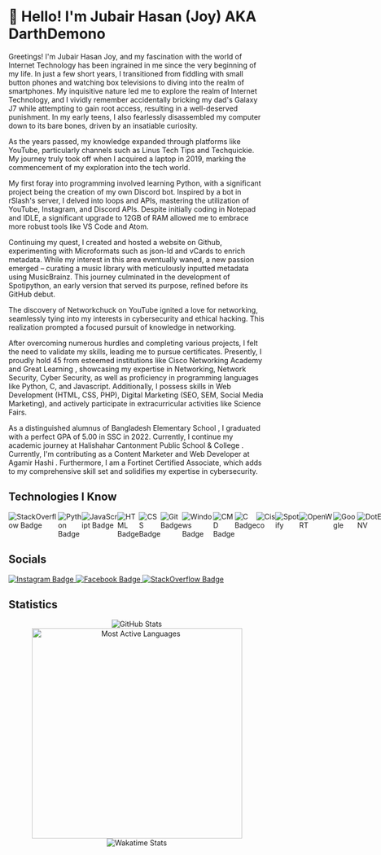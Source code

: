 <h1>👋 Hello! I'm Jubair Hasan (Joy) AKA DarthDemono </h1>
<p>
Greetings! I'm Jubair Hasan Joy, and my fascination with the world of Internet Technology has been ingrained in me since the very beginning of my life. In just a few short years, I transitioned from fiddling with small button phones and watching box televisions to diving into the realm of smartphones. My inquisitive nature led me to explore the realm of Internet Technology, and I vividly remember accidentally bricking my dad's Galaxy J7 while attempting to gain root access, resulting in a well-deserved punishment. In my early teens, I also fearlessly disassembled my computer down to its bare bones, driven by an insatiable curiosity.

As the years passed, my knowledge expanded through platforms like YouTube, particularly channels such as Linus Tech Tips and Techquickie. My journey truly took off when I acquired a laptop in 2019, marking the commencement of my exploration into the tech world.

My first foray into programming involved learning Python, with a significant project being the creation of my own Discord bot. Inspired by a bot in rSlash's server, I delved into loops and APIs, mastering the utilization of YouTube, Instagram, and Discord APIs. Despite initially coding in Notepad and IDLE, a significant upgrade to 12GB of RAM allowed me to embrace more robust tools like VS Code and Atom.

Continuing my quest, I created and hosted a website on Github, experimenting with Microformats such as json-ld and vCards to enrich metadata. While my interest in this area eventually waned, a new passion emerged – curating a music library with meticulously inputted metadata using MusicBrainz. This journey culminated in the development of Spotipython, an early version that served its purpose, refined before its GitHub debut.

The discovery of Networkchuck on YouTube ignited a love for networking, seamlessly tying into my interests in cybersecurity and ethical hacking. This realization prompted a focused pursuit of knowledge in networking.

After overcoming numerous hurdles and completing various projects, I felt the need to validate my skills, leading me to pursue certificates. Presently, I proudly hold 45 from esteemed institutions like Cisco Networking Academy and Great Learning , showcasing my expertise in Networking, Network Security, Cyber Security, as well as proficiency in programming languages like Python, C, and Javascript. Additionally, I possess skills in Web Development (HTML, CSS, PHP), Digital Marketing (SEO, SEM, Social Media Marketing), and actively participate in extracurricular activities like Science Fairs.

As a distinguished alumnus of Bangladesh Elementary School , I graduated with a perfect GPA of 5.00 in SSC in 2022. Currently, I continue my academic journey at Halishahar Cantonment Public School & College . Currently, I'm contributing as a Content Marketer and Web Developer at Agamir Hashi . Furthermore, I am a Fortinet Certified Associate, which adds to my comprehensive skill set and solidifies my expertise in cybersecurity.
</p>

<h2>Technologies I Know</h2>

<div style="display: flex;">
  <img src="https://img.shields.io/badge/-StackOverflow-001633?style=for-the-badge&logo=stackoverflow" alt="StackOverflow Badge">
  <img src="https://img.shields.io/badge/-Python-001633?style=for-the-badge&logo=python" alt="Python Badge">
  <img src="https://img.shields.io/badge/-JavaScript-001633?style=for-the-badge&logo=javascript" alt="JavaScript Badge">
  <img src="https://img.shields.io/badge/-HTML-001633?style=for-the-badge&logo=html5" alt="HTML Badge">
  <img src="https://img.shields.io/badge/-CSS-001633?style=for-the-badge&logo=css3" alt="CSS Badge">
  <img src="https://img.shields.io/badge/-Git-001633?style=for-the-badge&logo=git" alt="Git Badge">
  <img src="https://img.shields.io/badge/-Windows-001633?style=for-the-badge&logo=Windows" alt="Windows Badge">
  <img src="https://img.shields.io/badge/-CMD-001633?style=for-the-badge&logo=windowsterminal" alt="CMD Badge">
  <img src="https://img.shields.io/badge/-C-001633?style=for-the-badge&logo=c" alt="C Badge">
  <img src="https://img.shields.io/badge/-Cisco-001633?style=for-the-badge&logo=Cisco" alt="Cisco">
  <img src="https://img.shields.io/badge/-Spotify-001633?style=for-the-badge&logo=Spotify" alt="Spotify">
  <img src="https://img.shields.io/badge/-openwrt-001633?style=for-the-badge&logo=openwrt" alt="OpenWRT">
  <img src="https://img.shields.io/badge/-Google-001633?style=for-the-badge&logo=Google" alt="Google">
  <img src="https://img.shields.io/badge/-dotenv-001633?style=for-the-badge&logo=dotenv" alt="DotENV">
  <img src="https://img.shields.io/badge/-musicbrainz-001633?style=for-the-badge&logo=musicbrainz" alt="MusicBrainz">
</div>

<h2>Socials</h2>

<div class="socialmedia-btns">
  <a tabindex="0" rel="external author me contact about" hreflang="en" type="text/html" title="My Instagram" href="https://instagram.com/darthdemono/" class="url u-url">
    <img src="https://img.shields.io/badge/-Instagram-black?style=for-the-badge&logo=Instagram" alt="Instagram Badge">
  </a>
  
  <a tabindex="0" rel="external author me contact about" hreflang="en" type="text/html" title="My Facebook Profile" href="https://www.facebook.com/darthdemono/" class="url u-url">
    <img src="https://img.shields.io/badge/-Facebook-black?style=for-the-badge&logo=Facebook" alt="Facebook Badge">
  </a>
  
  <a tabindex="0" rel="external author me contact about" hreflang="en" type="text/html" title="My Stackoverflow Profile" href="https://stackoverflow.com/users/13643722/darth-demono?tab=profile" class="url u-url stack fa-stack-overflow">
    <img src="https://img.shields.io/badge/-Stack%20Overflow-black?style=for-the-badge&logo=StackOverflow" alt="StackOverflow Badge">
  </a>
</div>

<h2>Statistics</h2>

<div align="center">
  <img src="https://github-readme-stats.vercel.app/api?username=darthdemono&show_icons=true&theme=radical&text_color=ffffff&border_color=800080&custom_title=GitHub+Stats" alt="GitHub Stats"/>
  <img src="https://github-readme-stats.vercel.app/api/top-langs/?username=darthdemono&layout=compact&theme=radical&text_color=ffffff&border_color=800080&custom_title=Most+Active+Languages" width=413 alt="Most Active Languages"/>
  <img src="https://github-readme-stats.vercel.app/api/wakatime?username=darthdemono&theme=radical&text_color=ffffff&layout=compact&border_color=800080&v=2" alt="Wakatime Stats"/>
</div>

